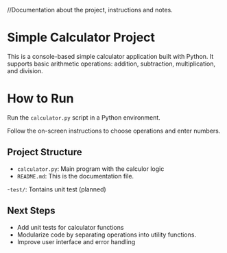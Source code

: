 //Documentation about the project, instructions and notes.

# Simple Calculator Project

This is a console-based simple calculator application built with Python. It supports basic arithmetic operations: addition, subtraction, multiplication, and division.

# How to Run

Run the `calculator.py` script in a Python environment.

Follow the on-screen instructions to choose operations and enter numbers.

## Project Structure

- `calculator.py`: Main program with the calculor logic
- `README.md`: This is the documentation file.

-`test/`: Tontains unit test (planned)

## Next Steps

- Add unit tests for calculator functions
- Modularize code by separating operations into utility functions.
- Improve user interface and error handling
